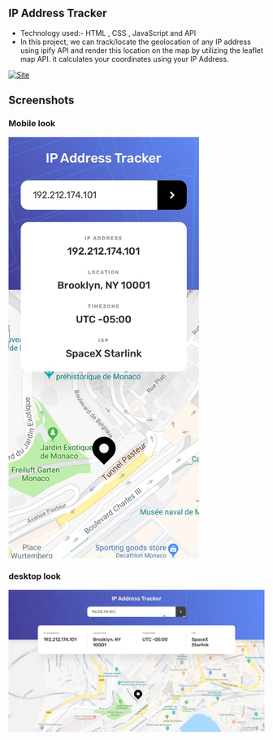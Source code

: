 ## IP Address Tracker
- Technology used:- HTML , CSS , JavaScript and API
- In this project, we can track/locate the geolocation of any IP address using ipify API and render this location on the map by utilizing the leaflet map API. it calculates your coordinates using your IP Address.

[![Site](https://img.shields.io/badge/Site_clickhere-000?style=for-the-badge&logo=ko-fi&logoColor=white)](https://ip-adrress-tracker.netlify.app/)

## Screenshots
### Mobile look

![](https://github.com/shubbi20/IP-Adrress-Tracker/blob/master/design/mobile-design.jpg)

### desktop look 
![](https://github.com/shubbi20/IP-Adrress-Tracker/blob/master/design/active-states.jpg) 

